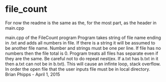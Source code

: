 # file_count
For now the readme is the same as the, for the most part, as the header in main.cpp

 main.cpp of the FileCount program
 Program takes string of file name ending in .txt and adds all numbers in file. If there is a 
 string it will be assumed to be another file name. Number and strings must be one per line.
 If file has no numbers then the file total is 0. Program treats all files has separate even
 if they are the same. Be careful not to do repeat nest(ex. If a.txt has b.txt in it then a.txt
 can not be in b.txt). This will cause an infinte loop, stack overflow. In order the open file 
 that the user inputs file must be in local directory.
 Brian Phipps - April 1, 2015
